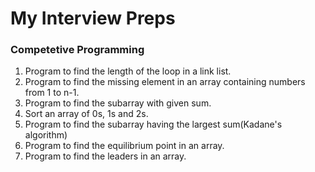 # My Interview Preps
### Competetive Programming
1. Program to find the length of the loop in a link list.
1. Program to find the missing element in an array containing numbers from 1 to n-1.
1. Program to find the subarray with given sum.
1. Sort an array of 0s, 1s and 2s.
1. Program to find the subarray having the largest sum(Kadane's algorithm)
1. Program to find the equilibrium point in an array.
1. Program to find the leaders in an array.
